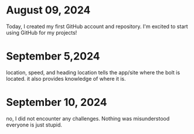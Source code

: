 # August 09, 2024

Today, I created my first GitHub account and repository. I'm excited to start using GitHub for my projects!
# September 5,2024

location, speed, and heading
location tells the app/site where the  bolt is located. it also provides knowledge of where it is.

# September 10, 2024

no, I did not encounter any challenges. Nothing was misunderstood everyone is just stupid.
